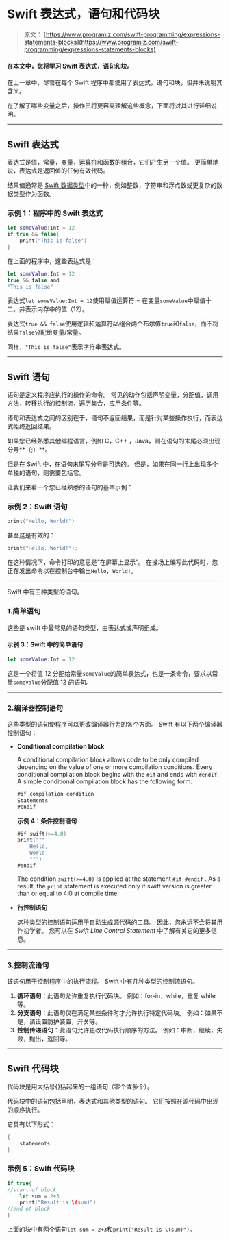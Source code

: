 # Swift 表达式，语句和代码块

> 原文： [https://www.programiz.com/swift-programming/expressions-statements-blocks](https://www.programiz.com/swift-programming/expressions-statements-blocks)

#### 在本文中，您将学习 Swift 表达式，语句和块。

在上一章中，尽管在每个 Swift 程序中都使用了表达式，语句和块，但并未说明其含义。

在了解了哪些变量之后，操作员将更容易理解这些概念，下面将对其进行详细说明。

* * *

## Swift 表达式

表达式是值，常量，[变量](/swift-programming/variables-constants-literals "Swift variables, constants and literals")，[运算符](/swift-programming/operators "Swift Operators")和[函数](/swift-programming/functions "Swift functions")的组合，它们产生另一个值。 更简单地说，表达式是返回值的任何有效代码。

结果值通常是 [Swift 数据类型](/swift-programming/data-types "Swift Data Types")中的一种，例如整数，字符串和浮点数或更复杂的数据类型作为函数。

### 示例 1：程序中的 Swift 表达式

```swift
let someValue:Int = 12
if true && false{
    print("This is false")
} 
```

在上面的程序中，这些表达式是：<samp></samp>

```swift
let someValue:Int = 12 ,
true && false and 
"This is false" 
```

表达式`let someValue:Int = 12`使用赋值运算符 **=** 在变量`someValue`中赋值十二，并表示内存中的值（12）。

表达式`true && false`使用逻辑和运算符`&&`组合两个布尔值`true`和`false`，而不将结果`false`分配给变量/常量。

同样，`"This is false"`表示字符串表达式。

* * *

## Swift 语句

语句是定义程序应执行的操作的命令。 常见的动作包括声明变量，分配值，调用方法，转移执行的控制流，遍历集合，应用条件等。

语句和表达式之间的区别在于，语句不返回结果，而是针对某些操作执行，而表达式始终返回结果。

如果您已经熟悉其他编程语言，例如 C，C++ ，Java，则在语句的末尾必须出现分号**（;）**。

但是在 Swift 中，在语句末尾写分号是可选的。 但是，如果在同一行上出现多个单独的语句，则需要包括它。

让我们来看一个您已经熟悉的语句的基本示例：

### 示例 2：Swift 语句

```swift
print("Hello, World!")
```

甚至这是有效的：

```swift
print("Hello, World!");
```

在这种情况下，命令打印的意思是“在屏幕上显示”。 在操场上编写此代码时，您正在发出命令以在控制台中输出`Hello, World!`。

* * *

Swift 中有三种类型的语句。

### 1.简单语句

这些是 swift 中最常见的语句类型，由表达式或声明组成。

#### 示例 3：Swift 中的简单语句

```swift
let someValue:Int = 12
```

这是一个将值 12 分配给常量`someValue`的简单表达式，也是一条命令，要求以常量`someValue`分配值 12 的语句。

* * *

### 2.编译器控制语句

这些类型的语句使程序可以更改编译器行为的各个方面。 Swift 有以下两个编译器控制语句：

*   **Conditional compilation block**

    A conditional compilation block allows code to be only compiled depending on the value of one or more compilation conditions. Every conditional compilation block begins with the `#if` and ends with `#endif`. A simple conditional compilation block has the following form:

    ```swift
    #if compilation condition
    Statements
    #endif
    ```

    **示例 4：条件控制语句**

    ```swift
    #if swift(>=4.0)
    print("""
        Hello,
        World
        """)
    #endif
    ```

    The condition `swift(>=4.0)` is applied at the statement `#if #endif` . As a result, the `print` statement is executed only if swift version is greater than or equal to 4.0 at compile time.

*   **行控制语句**

    这种类型的控制语句适用于自动生成源代码的工具。 因此，您永远不会将其用作初学者。 您可以在 *Swift Line Control Statement* 中了解有关它的更多信息。

* * *

### 3.控制流语句

该语句用于控制程序中的执行流程。 Swift 中有几种类型的控制流语句。

1.  **循环语句**：此语句允许重复执行代码块。 例如：for-in，while，重复 while 等。
2.  **分支语句**：此语句仅在满足某些条件时才允许执行特定代码块。 例如：如果不是，请设置防护装置，开关等。
3.  **控制传递语句**：此语句允许更改代码执行顺序的方法。 例如：中断，继续，失败，抛出，返回等。

* * *

## Swift 代码块

代码块是用大括号{}括起来的一组语句（零个或多个）。

代码块中的语句包括声明，表达式和其他类型的语句。 它们按照在源代码中出现的顺序执行。

它具有以下形式：

```swift
{
	statements
}

```

### 示例 5：Swift 代码块

```swift
if true{
//start of block
	let sum = 2+3
	print("Result is \(sum)")
//end of block
} 
```

上面的块中有两个语句`let sum = 2+3`和`print("Result is \(sum)")`。